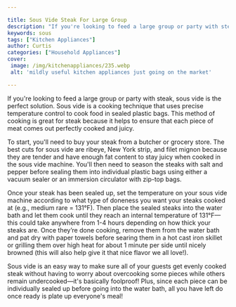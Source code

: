 ```yaml
---

title: Sous Vide Steak For Large Group
description: "If you're looking to feed a large group or party with steak, sous vide is the perfect solution. Sous vide is a cooking technique t...learn about it in this post"
keywords: sous
tags: ["Kitchen Appliances"]
author: Curtis
categories: ["Household Appliances"]
cover: 
 image: /img/kitchenappliances/235.webp
 alt: 'mildly useful kitchen appliances just going on the market'

---
```


If you're looking to feed a large group or party with steak, sous vide is the perfect solution. Sous vide is a cooking technique that uses precise temperature control to cook food in sealed plastic bags. This method of cooking is great for steak because it helps to ensure that each piece of meat comes out perfectly cooked and juicy. 

To start, you'll need to buy your steak from a butcher or grocery store. The best cuts for sous vide are ribeye, New York strip, and filet mignon because they are tender and have enough fat content to stay juicy when cooked in the sous vide machine. You'll then need to season the steaks with salt and pepper before sealing them into individual plastic bags using either a vacuum sealer or an immersion circulator with zip-top bags. 

Once your steak has been sealed up, set the temperature on your sous vide machine according to what type of doneness you want your steaks cooked at (e.g., medium rare = 131°F). Then place the sealed steaks into the water bath and let them cook until they reach an internal temperature of 131°F—this could take anywhere from 1-4 hours depending on how thick your steaks are. Once they’re done cooking, remove them from the water bath and pat dry with paper towels before searing them in a hot cast iron skillet or grilling them over high heat for about 1 minute per side until nicely browned (this will also help give it that nice flavor we all love!). 

Sous vide is an easy way to make sure all of your guests get evenly cooked steak without having to worry about overcooking some pieces while others remain undercooked—it's basically foolproof! Plus, since each piece can be individually sealed up before going into the water bath, all you have left do once ready is plate up everyone's meal!
